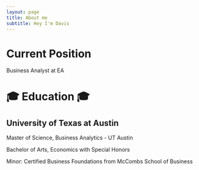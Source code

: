 ```yaml
---
layout: page
title: About me
subtitle: Hey I'm Davis
---
```


Current Position
======
Business Analyst at EA

:mortar_board:	Education :mortar_board:
=====
## University of Texas at Austin
Master of Science, Business Analytics - UT Austin

Bachelor of Arts, Economics with Special Honors

Minor: Certified Business Foundations from McCombs School of Business

